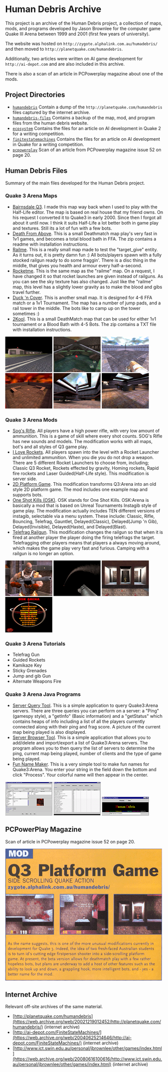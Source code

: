 # Human Debris Archive

This project is an archive of the Human Debris project, a collection of maps, mods, and programs developed by Jason Brownlee for the computer game Quake III Arena between 1999 and 2001 (first few years of university).

The website was hosted on `http://zygote.alphalink.com.au/humadebris/` and then moved to `http://planetquake.com/humandebris`.

Additionally, two articles were written on AI game development for `http://ai-depot.com` and are also included in this archive.

There is also a scan of an article in PCPowerplay magazine about one of the mods.

## Project Directories

* [`humandebris`](humandebris/) Contain a dump of the `http://planetquake.com/humandebris` files captured by the internet archive.
* [`humandebris-files`](humandebris-files/) Contains a backup of the map, mod, and program files from the human debris website.
* [`ecosystem`](ecosystem/) Contains the files for an article on AI development in Quake 2 for a writing competition.
* [`finitestatemachines`](finitestatemachines/) Contains the files for an article on AI development in Quake for a writing competition.
* [`pcpowerplay`](pcpowerplay/) Scan of an article from PCPowerplay magazine issue 52 on page 20.

## Human Debris Files

Summary of the main files developed for the Human Debris project.

### Quake 3 Arena Maps

* [Bairnsdale Q3](humandebris-files/maps/bdaleq3.zip). I made this map way back when I used to play with the Half-Life editor. The map is based on real house that my friend owns. On his request I converted it to Quake3 in early 2000. Since then I forgot all about it until now. I think it suits Half-Life a lot better both in game play and textures. Still its a lot of fun with a few bots.
* [Death From Above](humandebris-files/maps/dfa.zip). This is a small Deathmatch map play's very fast in 1v1 games, and becomes a total blood bath in FFA. The zip contains a readme with installation instructions.
* [Railme](humandebris-files/maps/railme.zip). This is a really small map made to test the "target_give" entity. As it turns out, it is pretty damn fun :) All bots/players spawn with a fully stocked railgun ready to do some fraggin'. There is a disc thing in the middle, that gives you health and armour every half-a-second.
* [Rocketme](humandebris-files/maps/rocketme.zip). This is the same map as the "railme" map. On a request, I have changed it so that rocket launches are given instead of railguns. As you can see the sky texture has also changed. Just like the "railme" map, this level has a slightly lower gravity as to make the blood and gibs travel further.
* [Duck 'n Cover](humandebris-files/maps/dnc.zip). This is another small map. It is designed for 4-6 FFA match or a 1v1 Tournament. The map has a number of jump pads, and a rail tower in the middle. The bots like to camp up on the tower sometimes :)
* [2Kool](humandebris-files/maps/2kool.zip). This is a small DeathMatch map that can be used for either 1v1 tournament or a Blood Bath with 4-5 Bots. The zip contains a TXT file with installation instructions.

![Bairnsdale Q3](humandebris-files/maps/bdaleq3.jpg)
![Death From Above](humandebris-files/maps/dfa1.jpg)
![Railme](humandebris-files/maps/railme02.jpg)
![Rocketme](humandebris-files/maps/rocketme01.jpg)
![Duck 'n Cover](humandebris-files/maps/dnc02.jpg)
![2Kool](humandebris-files/maps/2kool1.jpg)

### Quake 3 Arena Mods

* [Sog's Rifle](humandebris-files/mods/sog1.1.zip). All players have a high power rifle, with very low amount of ammunition. This is a game of skill where every shot counts. SOG's Rifle has new sounds and models. The modification works with all maps, bot's and all styles of Q3 game play.
* [I Love Rockets](humandebris-files/mods/I-Love-Rockets1.1.zip). All players spawn into the level with a Rocket Launcher and unlimited ammunition. When you die you do not drop a weapon. There are 5 different Rocket Launchers to choose from, including; Classic Q3 Rocket, Rockets effected by gravity, Homing rockets, Rapid fire rockets and Laser Guided(Half-Life style). This modification is server side.
* [2D Platform Game](humandebris-files/mods/q3pg1.0.zip). This modification transforms Q3:Arena into an old style 2D platform game. The mod includes one example map and supports bots.
* [One Shot Kills (OSK)](humandebris-files/mods/osk1.1.zip). OSK stands for One Shot Kills. OSK:Arena is basically a mod that is based on Unreal Tournaments Instagib style of game play. The modification actually includes TEN different versions of instagib, selectable via a menu system. These include: Classic, Rifle, Bouncing, Telefrag, Gauntlet, Delayed(Classic), Delayed(Jump 'n Gib), Delayed(Invisible), Delayed(Haste), and Delayed(Blast).
* [Telefrag Railgun](humandebris-files/mods/telefrag.zip). This modification changes the railgun so that when it is fired at another player the player doing the firing telefrags the target. Telefragging other players means that players a always moving around, which makes the game play very fast and furious. Camping with a railgun is no longer an option.

![Sog's Rifle](humandebris-files/mods/sog.gif)
![I Love Rockets](humandebris-files/mods/iloverockets.gif)
![2D Platform Game](humandebris-files/mods/platform.gif)
![One Shot Kills (OSK)](humandebris-files/mods/osk.gif)

### Quake 3 Arena Tutorials

* Telefrag Gun
* Guided Rockets
* Kamikaze Key
* Sticky Grenades
* Jump and gib Gun
* Alternate Weapons Fire

### Quake 3 Arena Java Programs

* [Server Query Tool](humandebris-files/software/ServerQueryTool.zip). This is a simple application to query Quake3:Arena servers. There are three queries you can perform on a server: a "Ping" (gamespy style), a "getInfo" (Basic information) and a "getStatus" which contains heaps of info including a list of all the players currently connected along with their ping and frag score. A picture of the current map being played is also displayed.
* [Server Browser Tool](humandebris-files/software/ServerBrowserTool.zip). This is a simple application that allows you to add/delete and import/export a list of Quake3:Arena servers. The program allows you to then query the list of servers to determine the ping, current map being played, number of clients and the type of game being played.
* [Fun Name Maker](humandebris-files/software/FunName.zip). This is a very simple tool to make fun names for Quake3:Arena. You enter your string in the field down the bottom and click "Process". Your colorful name will then appear in the center.

![Server Query Tool](humandebris-files/software/ServerQuery.gif)
![Server Browser Tool](humandebris-files/software/ServerBrowser.gif)
![Fun Name Maker](humandebris-files/software/FunName.gif)

## PCPowerPlay Magazine

Scan of article in PCPowerplay magazine issue 52 on page 20.

![PCPowerplay magazine](pcpowerplay/magazinearticle.gif)

## Internet Archive

Relevant off-site archives of the same material.

* [http://planetquake.com/humandebris](https://web.archive.org/web/20021219012452/http://planetquake.com/humandebris/) (internet archive)
* [http://ai-depot.com/FiniteStateMachines/](https://web.archive.org/web/20040625214646/http://ai-depot.com/FiniteStateMachines/) (internet archive)
* [http://www.ict.swin.edu.au/personal/jbrownlee/other/games/index.html](https://web.archive.org/web/20080616100616/http://www.ict.swin.edu.au/personal/jbrownlee/other/games/index.html) (internet archive)
